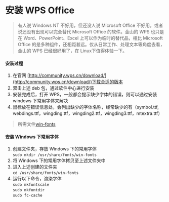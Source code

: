 # 安装 WPS Office
>有人说 Windows NT 不好用，但还没人说 Microsoft Office 不好用，或者说还没有出现可以完全替代 Microsoft Office 的软件。金山的 WPS 也只是在 Word、PowerPoint、Excel 上可以作为临时的替代品，相比 Microsoft Office 的是多种组件，还相距甚远。仅从日常工作、处理文本等角度去看，金山的 WPS 已经很好用了，在 Linux下值得体验一下。


#### 安装过程

1. 在官网 [http://community.wps.cn/download/](http://community.wps.cn/download/)下载合适的版本
2. 双击上述 deb 包，通过软件中心进行安装
3. 安装完成后，打开 WPS，一般都会提示缺少字体的错误，则可以通过安装 windows 下常用字体来解决
4. 鼠标放在错误信息处，会列出缺少的字体名称，经常缺少的有（symbol.ttf, webdings.ttf，wingding.ttf，wingding2.ttf，wingding3.ttf，mtextra.ttf）
>所需文件[win-fonts](./files/win-fonts/)

#### 安装 Windows 下常用字体

1. 创建文件夹，存放 Windows 下的常用字体   
`sudo mkdir /usr/share/fonts/win-fonts`
2. 将 Windows 下的常用字体拷贝至上述文件夹中
3. 进入上述创建的文件夹   
`cd /usr/share/fonts/win-fonts`
4. 运行以下命令，渲染字体   
`sudo mkfontscale`   
`sudo mkfontdir`   
`sudo fc-cache`  